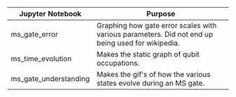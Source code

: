 |Jupyter Notebook  | Purpose                                                                                         |
|------------------|-------------------------------------------------------------------------------------------------|
|ms_gate_error     | Graphing how gate error scales with various parameters. Did not end up being used for wikipedia.|
|ms_time_evolution | Makes the static graph of qubit occupations.                                                    |
|ms_gate_understanding| Makes the gif's of how the various states evolve during an MS gate.                          |
